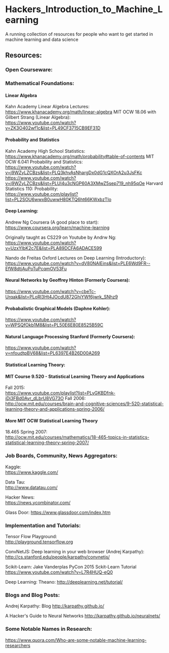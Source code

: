 # Hackers_Introduction_to_Machine_Learning
A running collection of resources for people who want to get started in machine learning and data science

## Resources:
### Open Courseware:

### Mathematical Foundations:
#### Linear Algebra
Kahn Academy Linear Algebra Lectures:  
https://www.khanacademy.org/math/linear-algebra
MIT OCW 18.06 with Gilbert Strang (Linear Algebra):  
https://www.youtube.com/watch?v=ZK3O402wf1c&list=PL49CF3715CB9EF31D
#### Probability and Statistics
Kahn Academy High School Statistics:  
https://www.khanacademy.org/math/probability#table-of-contents
MIT OCW 6.041 Probability and Statistics:  
https://www.youtube.com/watch?v=j9WZyLZCBzs&list=PLQ3khvAsNhargDx0dG1cQXOrA2u3JsFKc
https://www.youtube.com/watch?v=j9WZyLZCBzs&list=PLUl4u3cNGP60A3XMwZ5sep719_nh95qOe
Harvard Statistics 110: Probability:  
https://www.youtube.com/playlist?list=PL2SOU6wwxB0uwwH80KTQ6ht66KWxbzTIo

#### Deep Learning:
Andrew Ng Coursera (A good place to start):
https://www.coursera.org/learn/machine-learning

Originally taught as CS229 on Youtube by Andrw Ng:
https://www.youtube.com/watch?v=UzxYlbK2c7E&list=PLA89DCFA6ADACE599

Nando de Freitas Oxford Lectures on Deep Learning (Introductory):
https://www.youtube.com/watch?v=dV80NAlEins&list=PLE6Wd9FR--EfW8dtjAuPoTuPcqmOV53Fu

#### Neural Networks by Geoffrey Hinton (Formerly Coursera):
https://www.youtube.com/watch?v=cbeTc-Urqak&list=PLoRl3Ht4JOcdU872GhiYWf6jwrk_SNhz9

#### Probabalistic Graphical Models (Daphne Kohler):
https://www.youtube.com/watch?v=WPSQfOkb1M8&list=PL50E6E80E8525B59C

#### Natural Language Processing Stanford (Formerly Coursera):
https://www.youtube.com/watch?v=nfoudtpBV68&list=PL6397E4B26D00A269

#### Statistical Learning Theory:
#### MIT Course 9.520 - Statistical Learning Theory and Applications
Fall 2015:  
https://www.youtube.com/playlist?list=PLyGKBDfnk-iDj3FBd0Avr_dLbrU8VG73O
Fall 2006:  
http://ocw.mit.edu/courses/brain-and-cognitive-sciences/9-520-statistical-learning-theory-and-applications-spring-2006/

#### More MIT OCW Statistical Learning Theory
18.465 Spring 2007:  
http://ocw.mit.edu/courses/mathematics/18-465-topics-in-statistics-statistical-learning-theory-spring-2007/


### Job Boards, Community, News Aggregators:

Kaggle:  
https://www.kaggle.com/

Data Tau:  
http://www.datatau.com/

Hacker News:  
https://news.ycombinator.com/

Glass Door: 
https://www.glassdoor.com/index.htm

### Implementation and Tutorials:

Tensor Flow Playground:  
http://playground.tensorflow.org

ConvNetJS: Deep learning in your web browser (Andrej Karpathy):  
http://cs.stanford.edu/people/karpathy/convnetjs/

Scikit-Learn:
Jake Vanderplas PyCon 2015 Sckit-Learn Tutorial
https://www.youtube.com/watch?v=L7R4HUQ-eQ0

Deep Learning:
Theano:
http://deeplearning.net/tutorial/

### Blogs and Blog Posts:

Andrej Karpathy:
Blog
http://karpathy.github.io/

A Hacker's Guide to Neural Networks
http://karpathy.github.io/neuralnets/

### Some Notable Names in Research:
https://www.quora.com/Who-are-some-notable-machine-learning-researchers
